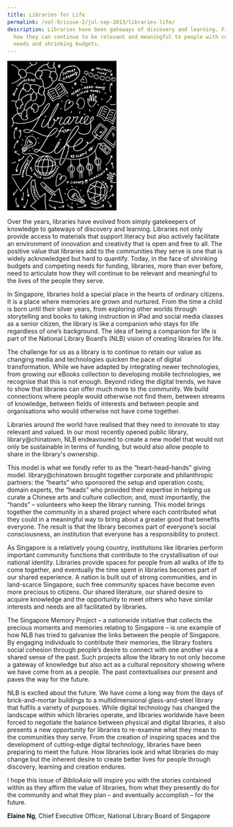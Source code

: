 ```yaml
---
title: Libraries for Life
permalink: /vol-9/issue-2/jul-sep-2013/libraries-life/
description: Libraries have been gateways of discovery and learning. Find out
  how they can continue to be relevant and meaningful to people with competing
  needs and shrinking budgets.
---
```

<div>
<img style="width:50%;" src="/images/Vol%209%20Issue%202/Libraries%20for%20Life/CE%20Illo%20New-edit.jpg">
</div>

Over the years, libraries have evolved from simply gatekeepers of knowledge to gateways of discovery and learning. Libraries not only provide access to materials that support literacy but also actively facilitate an environment of innovation and creativity that is open and free to all. The positive value that libraries add to the communities they serve is one that is widely acknowledged but hard to quantify. Today, in the face of shrinking budgets and competing needs for funding, libraries, more than ever before, need to articulate how they will continue to be relevant and meaningful to the lives of the people they serve.
	
In Singapore, libraries hold a special place in the hearts of ordinary citizens. It is a place where memories are grown and nurtured. From the time a child is born until their silver years, from exploring other worlds through storytelling and books to taking instruction in iPad and social media classes as a senior citizen, the library is like a companion who stays for life regardless of one’s background. The idea of being a companion for life is part of the National Library Board’s (NLB) vision of creating libraries for life.

The challenge for us as a library is to continue to retain our value as changing media and technologies quicken the pace of digital transformation. While we have adapted by integrating newer technologies, from growing our eBooks collection to developing mobile technologies, we recognise that this is not enough. Beyond riding the digital trends, we have to show that libraries can offer much more to the community. We build connections where people would otherwise not find them, between streams of knowledge, between fields of interests and between people and organisations who would otherwise not have come together.

Libraries around the world have realised that they need to innovate to stay relevant and valued. In our most recently opened public library, library@chinatown, NLB endeavoured to create a new model that would not only be sustainable in terms of funding, but would also allow people to share in the library's ownership.

This model is what we fondly refer to as the “heart-head-hands” giving model. library@chinatown brought together corporate and philanthropic partners: the “hearts” who sponsored the setup and operation costs; domain experts, the “heads” who provided their expertise in helping us curate a Chinese arts and culture collection; and, most importantly, the “hands” – volunteers who keep the library running. This model brings together the community in a shared project where each contributed what they could in a meaningful way to bring about a greater good that benefits everyone. The result is that the library becomes part of everyone’s social consciousness, an institution that everyone has a responsibility to protect.

As Singapore is a relatively young country, institutions like libraries perform important community functions that contribute to the crystallisation of our national identity. Libraries provide spaces for people from all walks of life to come together, and eventually the time spent in libraries becomes part of our shared experience. A nation is built out of strong communities, and in land-scarce Singapore, such free community spaces have become even more precious to citizens. Our shared literature, our shared desire to acquire knowledge and the opportunity to meet others who have similar interests and needs are all facilitated by libraries.

The Singapore Memory Project – a nationwide initiative that collects the precious moments and memories relating to Singapore – is one example of how NLB has tried to galvanise the links between the people of Singapore. By engaging individuals to contribute their memories, the library fosters social cohesion through people’s desire to connect with one another via a shared sense of the past. Such projects allow the library to not only become a gateway of knowledge but also act as a cultural repository showing where we have come from as a people. The past contextualises our present and paves the way for the future.

NLB is excited about the future. We have come a long way from the days of brick-and-mortar buildings to a multidimensional glass-and-steel library that fulfils a variety of purposes. While digital technology has changed the landscape within which libraries operate, and libraries worldwide have been forced to negotiate the balance between physical and digital libraries, it also presents a new opportunity for libraries to re-examine what they mean to the communities they serve. From the creation of inspiring spaces and the development of cutting-edge digital technology, libraries have been preparing to meet the future. How libraries look and what libraries do may change but the inherent desire to create better lives for people through discovery, learning and creation endures.

I hope this issue of *BiblioAsia* will inspire you with the stories contained within as they affirm the value of libraries, from what they presently do for the community and what they plan – and eventually accomplish – for the future.

	

<b>Elaine Ng</b>, Chief Executive Officer, National Library Board of 
Singapore